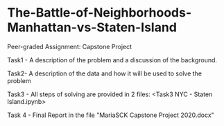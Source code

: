 # The-Battle-of-Neighborhoods-Manhattan-vs-Staten-Island
Peer-graded Assignment: Capstone Project 

Task1 - A description of the problem and a discussion of the background.

Task2- A description of the data and how it will be used to solve the problem

Task3 - All steps of solving are provided in 2 files: 
<Task3 NYC- Manhattan.ipynb> 
<Task3 NYC - Staten Island.ipynb>
  
Task 4 - Final Report in the file "MariaSCK Capstone Project 2020.docx"  

